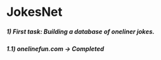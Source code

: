 # JokesNet

##### 1) First task: Building a database of oneliner jokes.
##### 1.1) onelinefun.com -> Completed
  
